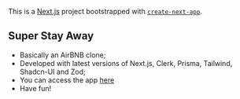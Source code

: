 This is a [Next.js](https://nextjs.org/) project bootstrapped with [`create-next-app`](https://github.com/vercel/next.js/tree/canary/packages/create-next-app).

## Super Stay Away

- Basically an AirBNB clone;
- Developed with latest versions of Next.js, Clerk, Prisma, Tailwind, Shadcn-UI and Zod;
- You can access the app [here](#)
- Have fun!
